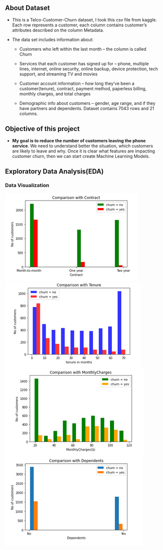 ## About Dataset
* This is a Telco-Customer-Churn dataset, I took this csv file from kaggle. Each row represents a customer, each column contains customer’s attributes described on the column Metadata.

* The data set includes information about:

    * Customers who left within the last month – the column is called Churn

    * Services that each customer has signed up for – phone, multiple lines, internet, online security, online backup, device protection, tech support, and streaming TV and movies

    * Customer account information – how long they’ve been a customer(tenure), contract, payment method, paperless billing, monthly charges, and total charges

    * Demographic info about customers – gender, age range, and if they have partners and dependents. Dataset contains 7043 rows and 21 columns.

## Objective of this project

* **My goal is to reduce the number of customers leaving the phone service**. We need to understand better the situation, which customers are likely to leave and why. Once it is clear what features are impacting customer churn, then we can start create Machine Learning Models.

## Exploratory Data Analysis(EDA)
### Data Visualization
![i1.png](i1.png) ![i2.png](i2.png)   
![i3.png](i3.png) ![i4.png](i4.png)  
